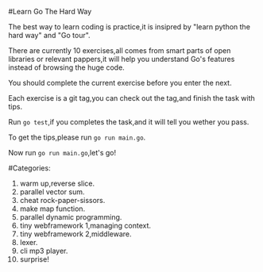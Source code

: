 #Learn Go The Hard Way

The best way to learn coding is practice,it is insipred by "learn python the hard way" and "Go tour".

There are currently 10 exercises,all comes from smart parts of open libraries or relevant pappers,it will help you understand Go's features instead of browsing the huge code.

You should complete the current exercise before you enter the next.

Each exercise is a git tag,you can check out the tag,and finish the task with tips.

Run `go test`,if you completes the task,and it will tell you wether you pass.

To get the tips,please run `go run main.go`.

Now run `go run main.go`,let's go!

#Categories:

1.  warm up,reverse slice.
2.  parallel vector sum.
3.  cheat rock-paper-sissors.
4.  make map function.
5.  parallel dynamic programming.
6.  tiny webframework 1,managing context.
7.  tiny webframework 2,middleware.
8.  lexer.
9.  cli mp3 player.
10. surprise!
